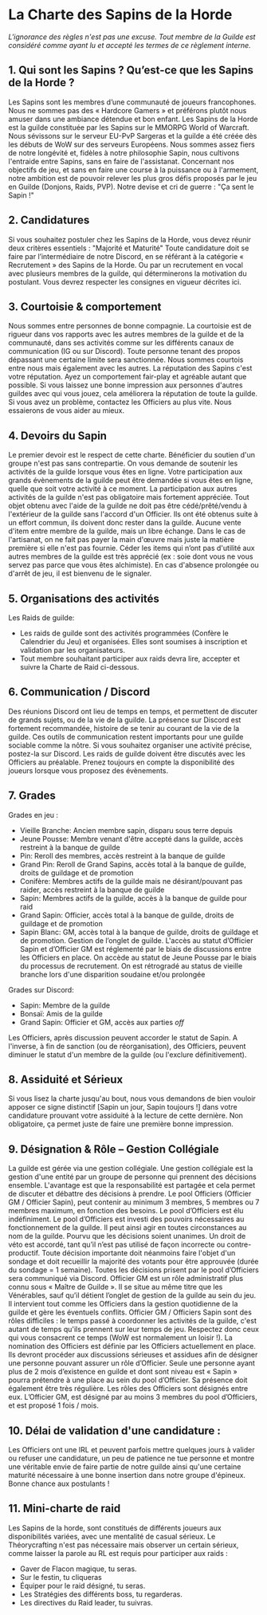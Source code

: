 # La Charte des Sapins de la Horde

_L'ignorance des règles n'est pas une excuse. Tout membre de la Guilde est considéré comme ayant lu et accepté les termes de ce règlement interne._

## 1. Qui sont les Sapins ? Qu’est-ce que les Sapins de la Horde ?

Les Sapins sont les membres d’une communauté de joueurs francophones. Nous ne sommes pas des « Hardcore Gamers » et préférons plutôt nous amuser dans une ambiance détendue et bon enfant.
Les Sapins de la Horde est la guilde constituée par les Sapins sur le MMORPG World of Warcraft. Nous sévissons sur le serveur EU-PvP Sargeras et la guilde a été créée dès les débuts de WoW sur des serveurs Européens. Nous sommes assez fiers de notre longévité et, fidèles à notre philosophie Sapin, nous cultivons l'entraide entre Sapins, sans en faire de l'assistanat. Concernant nos objectifs de jeu, et sans en faire une course à la puissance ou à l'armement, notre ambition est de pouvoir relever les plus gros défis proposés par le jeu en Guilde (Donjons, Raids, PVP).
Notre devise et cri de guerre : "Ça sent le Sapin !"

## 2. Candidatures

Si vous souhaitez postuler chez les Sapins de la Horde, vous devez réunir deux critères essentiels :
"Majorité et Maturité"
Toute candidature doit se faire par l’intermédiaire de notre Discord, en se référant à la catégorie « Recrutement » des Sapins de la Horde. Ou par un recrutement en vocal avec plusieurs membres de la guilde, qui déterminerons la motivation du postulant.
Vous devrez respecter les consignes en vigueur décrites ici.

## 3. Courtoisie & comportement

Nous sommes entre personnes de bonne compagnie. La courtoisie est de rigueur dans vos rapports avec les autres membres de la guilde et de la communauté, dans ses activités comme sur les différents canaux de communication (IG ou sur Discord).
Toute personne tenant des propos dépassant une certaine limite sera sanctionnée. Nous sommes courtois entre nous mais également avec les autres. La réputation des Sapins c'est votre réputation. Ayez un comportement fair-play et agréable autant que possible. Si vous laissez une bonne impression aux personnes d'autres guildes avec qui vous jouez, cela améliorera la réputation de toute la guilde. Si vous avez un problème, contactez les Officiers au plus vite. Nous essaierons de vous aider au mieux.

## 4. Devoirs du Sapin

Le premier devoir est le respect de cette charte.
Bénéficier du soutien d'un groupe n'est pas sans contrepartie. On vous demande de soutenir les activités de la guilde lorsque vous êtes en ligne. Votre participation aux grands évènements de la guilde peut être demandée si vous êtes en ligne, quelle que soit votre activité à ce moment.
La participation aux autres activités de la guilde n'est pas obligatoire mais fortement appréciée.
Tout objet obtenu avec l'aide de la guilde ne doit pas être cédé/prêté/vendu à l'extérieur de la guilde sans l'accord d'un Officier. Ils ont été obtenus suite à un effort commun, ils doivent donc rester dans la guilde.
Aucune vente d'item entre membre de la guilde, mais un libre échange. Dans le cas de l'artisanat, on ne fait pas payer la main d'œuvre mais juste la matière première si elle n'est pas fournie.
Céder les items qui n’ont pas d'utilité aux autres membres de la guilde est très apprécié (ex : soie dont vous ne vous servez pas parce que vous êtes alchimiste).
En cas d'absence prolongée ou d'arrêt de jeu, il est bienvenu de le signaler.

## 5. Organisations des activités

Les Raids de guilde:
* Les raids de guilde sont des activités programmées (Confère le Calendrier du Jeu) et organisées. Elles sont soumises à inscription et validation par les organisateurs.
* Tout membre souhaitant participer aux raids devra lire, accepter et suivre la Charte de Raid ci-dessous.

## 6. Communication / Discord

Des réunions Discord ont lieu de temps en temps, et permettent de discuter de grands sujets, ou de la vie de la guilde. La présence sur Discord est fortement recommandée, histoire de se tenir au courant de la vie de la guilde. Ces outils de communication restent importants pour une guilde sociable comme la nôtre.
Si vous souhaitez organiser une activité précise, postez-la sur Discord. Les raids de guilde doivent être discutés avec les Officiers au préalable. Prenez toujours en compte la disponibilité des joueurs lorsque vous proposez des évènements.

## 7. Grades

Grades en jeu :
* Vieille Branche: Ancien membre sapin, disparu sous terre depuis
* Jeune Pousse: Membre venant d'être accepté dans la guilde, accès restreint à la banque de guilde
* Pin: Reroll des membres, accès restreint à la banque de guilde
* Grand Pin: Reroll de Grand Sapins, accès total à la banque de guilde, droits de guildage et de promotion
* Conifère: Membres actifs de la guilde mais ne désirant/pouvant pas raider, accès restreint à la banque de guilde
* Sapin: Membres actifs de la guilde, accès à la banque de guilde pour raid
* Grand Sapin: Officier, accès total à la banque de guilde, droits de guildage et de promotion
* Sapin Blanc: GM, accès total à la banque de guilde, droits de guildage et de promotion. Gestion de l’onglet de guilde.
L'accès au statut d’Officier Sapin et d’Officier GM est réglementé par le biais de discussions entre les Officiers en place. On accède au statut de Jeune Pousse par le biais du processus de recrutement. On est rétrogradé au status de vieille branche lors d'une disparition soudaine et/ou prolongée

Grades sur Discord: 
* Sapin: Membre de la guilde
* Bonsaï: Amis de la guilde
* Grand Sapin: Officier et GM, accès aux parties _off_

Les Officiers, après discussion peuvent accorder le statut de Sapin. A l'inverse, à fin de sanction (ou de réorganisation), des Officiers, peuvent diminuer le statut d'un membre de la guilde (ou l'exclure définitivement).

## 8. Assiduité et Sérieux

Si vous lisez la charte jusqu'au bout, nous vous demandons de bien vouloir apposer ce signe distinctif [Sapin un jour, Sapin toujours !] dans votre candidature prouvant votre assiduité à la lecture de cette dernière. Non obligatoire, ça permet juste de faire une première bonne impression.

## 9. Désignation & Rôle – Gestion Collégiale

La guilde est gérée via une gestion collégiale. Une gestion collégiale est la gestion d'une entité par un groupe de personne qui prennent des décisions ensemble. L'avantage est que la responsabilité est partagée et cela permet de discuter et débattre des décisions à prendre. Le pool Officiers (Officier GM / Officier Sapin), peut contenir au minimum 3 membres, 5 membres ou 7 membres maximum, en fonction des besoins.
Le pool d’Officiers est élu indéfiniment. Le pool d’Officiers est investi des pouvoirs nécessaires au fonctionnement de la guilde. Il peut ainsi agir en toutes circonstances au nom de la guilde. Pourvu que les décisions soient unanimes. Un droit de véto est accordé, tant qu’il n’est pas utilisé de façon incorrecte ou contre-productif. Toute décision importante doit néanmoins faire l'objet d'un sondage et doit recueillir la majorité des votants pour être approuvée (durée du sondage = 1 semaine). Toutes les décisions prisent par le pool d’Officiers sera communiqué via Discord.
Officier GM est un rôle administratif plus connu sous « Maître de Guilde ». Il se situe au même titre que les Vénérables, sauf qu’il détient l’onglet de gestion de la guilde au sein du jeu. Il intervient tout comme les Officiers dans la gestion quotidienne de la guilde et gère les éventuels conflits.
Officier GM / Officiers Sapin sont des rôles difficiles : le temps passé à coordonner les activités de la guilde, c'est autant de temps qu'ils prennent sur leur temps de jeu. Respectez donc ceux qui vous consacrent ce temps (WoW est normalement un loisir !).
La nomination des Officiers est définie par les Officiers actuellement en place. Ils devront procéder aux discussions sérieuses et assidues afin de désigner une personne pouvant assurer un rôle d’Officier. Seule une personne ayant plus de 2 mois d’existence en guilde et dont sont niveau est « Sapin » pourra prétendre à une place au sein du pool d’Officier. Sa présence doit également être très régulière.
Les rôles des Officiers sont désignés entre eux. L’Officier GM, est désigné par au moins 3 membres du pool d’Officiers, et est proposé 1 fois / mois.

## 10. Délai de validation d'une candidature :

Les Officiers ont une IRL et peuvent parfois mettre quelques jours à valider ou refuser une candidature, un peu de patience ne tue personne et montre une véritable envie de faire partie de notre guilde ainsi qu'une certaine maturité nécessaire à une bonne insertion dans notre groupe d'épineux.
Bonne chance aux postulants !


## 11. Mini-charte de raid

Les Sapins de la horde, sont constitués de différents joueurs aux disponibilités variées, avec une mentalité de casual sérieux.
Le Théorycrafting n'est pas nécessaire mais observer un certain sérieux, comme laisser la parole au RL est requis pour participer aux raids :
* Gaver de Flacon magique, tu seras.
* Sur le festin, tu cliqueras
* Équiper pour le raid désigné, tu seras.
* Les Stratégies des différents boss, tu regarderas.
* Les directives du Raid leader, tu suivras.
